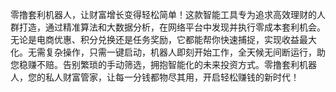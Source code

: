 零撸套利机器人，让财富增长变得轻松简单！这款智能工具专为追求高效理财的人群打造，通过精准算法和大数据分析，在网络平台中发现并执行零成本套利机会。无论是电商优惠、积分兑换还是任务奖励，它都能帮你快速捕捉，实现收益最大化。无需复杂操作，只需一键启动，机器人即刻开始工作，全天候无间断运行，助您稳赚不赔。告别繁琐的手动筛选，拥抱智能化的未来投资方式。零撸套利机器人，您的私人财富管家，让每一分钱都物尽其用，开启轻松赚钱的新时代！